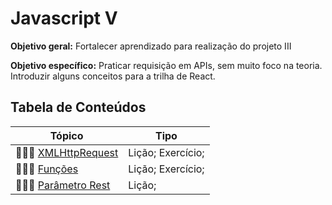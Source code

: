 # Javascript V

**Objetivo geral:**  Fortalecer aprendizado para realização do projeto III

**Objetivo específico:** Praticar requisição em APIs, sem muito foco na teoria. Introduzir alguns conceitos para a trilha de React.

## Tabela de Conteúdos

| Tópico      | Tipo |
| ----------- | ----------- |
| 👩🏾‍🏫 [XMLHttpRequest](01.%20XMLHttpRequest/README.md) | Lição; Exercício; |
| 👩🏾‍🏫 [Funções](02.%20Javascript/01.%20Funções.md) | Lição; Exercício; |
| 👩🏾‍🏫 [Parâmetro Rest](02.%20Javascript/01.%20Parâmetro01.%20Rest.md) | Lição; |

